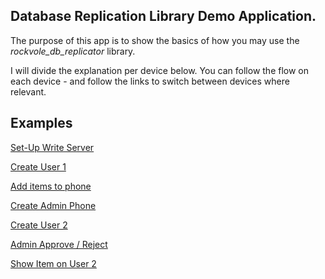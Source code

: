 ## Database Replication Library Demo Application.


The purpose of this app is to show the basics of how you may use the *rockvole_db_replicator* library.

I will divide the explanation per device below. You can follow the flow on each device - and follow the links to switch between devices where relevant.

## Examples

[Set-Up Write Server](./ancillary/documentation/setup-write-server.md)

[Create User 1](./ancillary/documentation/create-user-1.md)

[Add items to phone](./ancillary/documentation/add-item-phone.md)

[Create Admin Phone](./ancillary/documentation/create-admin-phone.md)

[Create User 2](./ancillary/documentation/create-user-2.md)

[Admin Approve / Reject](./ancillary/documentation/admin-approve-reject.md)

[Show Item on User 2](./ancillary/documentation/show-item-user-2.md)
